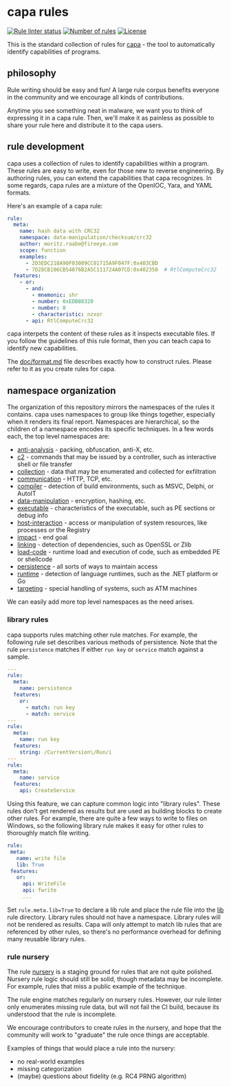 # capa rules

[![Rule linter status](https://github.com/fireeye/capa-rules/workflows/CI/badge.svg)](https://github.com/fireeye/capa-rules/actions?query=workflow%3A%22CI%22)
[![Number of rules](https://img.shields.io/badge/rules-288-blue.svg)](rules)
[![License](https://img.shields.io/badge/license-Apache--2.0-green.svg)](LICENSE.txt)

This is the standard collection of rules for [capa](https://github.com/fireeye/capa) - the tool to automatically identify capabilities of programs.

## philosophy
Rule writing should be easy and fun! 
A large rule corpus benefits everyone in the community and we encourage all kinds of contributions.

Anytime you see something neat in malware, we want you to think of expressing it in a capa rule.
Then, we'll make it as painless as possible to share your rule here and distribute it to the capa users.

## rule development

capa uses a collection of rules to identify capabilities within a program.
These rules are easy to write, even for those new to reverse engineering.
By authoring rules, you can extend the capabilities that capa recognizes.
In some regards, capa rules are a mixture of the OpenIOC, Yara, and YAML formats.

Here's an example of a capa rule:

```yaml
rule:
  meta:
    name: hash data with CRC32
    namespace: data-manipulation/checksum/crc32
    author: moritz.raabe@fireeye.com
    scope: function
    examples:
      - 2D3EDC218A90F03089CC01715A9F047F:0x403CBD
      - 7D28CB106CB54876B2A5C111724A07CD:0x402350  # RtlComputeCrc32
  features:
    - or:
      - and:
        - mnemonic: shr
        - number: 0xEDB88320
        - number: 8
        - characteristic: nzxor
      - api: RtlComputeCrc32
```

capa interpets the content of these rules as it inspects executable files.
If you follow the guidelines of this rule format, then you can teach capa to identify new capabilities.

The [doc/format.md](./doc/format.md) file describes exactly how to construct rules.
Please refer to it as you create rules for capa.


## namespace organization

The organization of this repository mirrors the namespaces of the rules it contains. 
capa uses namespaces to group like things together, especially when it renders its final report.
Namespaces are hierarchical, so the children of a namespace encodes its specific techniques.
In a few words each, the top level namespaces are:

  - [anti-analysis](./anti-analysis/) - packing, obfuscation, anti-X, etc.
  - [c2](./c2/) - commands that may be issued by a controller, such as interactive shell or file transfer
  - [collection](./collection/) - data that may be enumerated and collected for exfiltration
  - [communication](./communication/) - HTTP, TCP, etc.
  - [compiler](./compiler/) - detection of build environments, such as MSVC, Delphi, or AutoIT
  - [data-manipulation](./data-manipulation/) - encryption, hashing, etc.
  - [executable](./executable/) - characteristics of the executable, such as PE sections or debug info
  - [host-interaction](./host-interaction/) - access or manipulation of system resources, like processes or the Registry
  - [impact](./impact/) - end goal
  - [linking](./linking/) - detection of dependencies, such as OpenSSL or Zlib
  - [load-code](./load-code/) - runtime load and execution of code, such as embedded PE or shellcode
  - [persistence](./persistence/) - all sorts of ways to maintain access
  - [runtime](./runtime/) - detection of language runtimes, such as the .NET platform or Go
  - [targeting](./targeting/) - special handling of systems, such as ATM machines
  
We can easily add more top level namespaces as the need arises. 


### library rules
capa supports rules matching other rule matches. 
For example, the following rule set describes various methods of persistence.
Note that the rule `persistence` matches if either `run key` or `service` match against a sample.

```yaml
---
rule:
  meta:
    name: persistence
  features:
    or:
      - match: run key
      - match: service
---
rule:
  meta:
    name: run key
  features:
    string: /CurrentVersion\/Run/i
---
rule:
  meta:
    name: service
  features:
    api: CreateService
```

Using this feature, we can capture common logic into "library rules".
These rules don't get rendered as results but are used as building blocks to create other rules.
For example, there are quite a few ways to write to files on Windows, 
 so the following library rule makes it easy for other rules to thoroughly match file writing.
 
 ```yaml
rule:
  meta:
    name: write file
    lib: True
  features:
    or:
      api: WriteFile
      api: fwrite
      ...
 ```

Set `rule.meta.lib=True` to declare a lib rule and place the rule file into the [lib](./lib/) rule directory.
Library rules should not have a namespace.
Library rules will not be rendered as results.
Capa will only attempt to match lib rules that are referenced by other rules, 
 so there's no performance overhead for defining many reusable library rules.

### rule nursery
The rule [nursery](https://github.com/fireeye/capa-rules/tree/master/nursery) is a staging ground for rules that are not quite polished. Nursery rule logic should still be solid, though metadata may be incomplete. For example, rules that miss a public example of the technique.

The rule engine matches regularly on nursery rules. However, our rule linter only enumerates missing rule data, but will not fail the CI build, because its understood that the rule is incomplete.

We encourage contributors to create rules in the nursery, and hope that the community will work to "graduate" the rule once things are acceptable.

Examples of things that would place a rule into the nursery:
  - no real-world examples
  - missing categorization
  - (maybe) questions about fidelity (e.g. RC4 PRNG algorithm)
